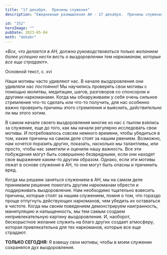```yaml
---
title: "17 декабря.  Причины служения"
description: "Ежедневные размышления АН - 17 декабря.  Причины служения"

id: "352"
heroImage: ""
pubDate: 2023-05-04
moth: "dekabr"
---
```


_«Все, что делается в АН, должно руководствоваться только желанием более
успешно нести весть о выздоровлении тем наркоманам, которые все еще
страдают»._

Основной текст, с. xvi

Наши мотивы часто удивляют нас. В начале выздоровления они удивляли нас
_постоянно_! Мы научились проверять свои мотивы с помощью молитвы, медитации,
шагов, разговоров со спонсором и другими наркоманами. Когда мы обнаруживаем у
себя очень сильное стремление что-то сделать или что-то получить, для нас
особенно важно проверить причины этого стремления и выяснить, _действительно_
ли мы этого хотим.

В самом начале своего выздоровления многие из нас с пылом взялись за служение,
еще до того, как мы начали регулярно исследовать свои мотивы. И потребовалось
совсем немного времени, чтобы убедиться в том, какие причины на самом деле
стоят за нашим рвением. Возможно, нам хочется поразить других, показать,
насколько мы талантливы, или просто, чтобы нас заметили и оценили нашу
важность. Все эти побуждения могут быть совершенно безвредными, если они
находят свое выражение каким-то другим образом. Однако, если эти мотивы лежат
в основе служения в АН, то они могут быть опасны и причинить вред.

Когда мы решаем заняться служением в АН, мы на самом деле принимаем решение
помогать другим наркоманам обрести и поддерживать выздоровление. Нам
необходимо тщательно взвесить причины, которые стоят за нашим служением, помня
о том, что гораздо проще отпугнуть действующих наркоманов, чем убедить их
оставаться в чистоте. Когда мы своим поведением демонстрируем наигранность,
манипуляцию и напыщенность, мы тем самым создаем непривлекательную картину
выздоровления. И, наоборот, бескорыстное желание служить на благо других
создает атмосферу, которая привлекательна для тех наркоманов, которые все еще
страдают.

**ТОЛЬКО СЕГОДНЯ:** Я взвешу свои мотивы, чтобы в моем служении сохранялся дух
выздоровления.

